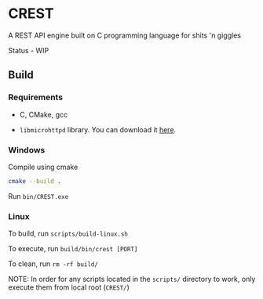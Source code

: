 # CREST

A REST API engine built on C programming language for shits 'n giggles

Status - WIP

## Build

### Requirements

* C, CMake, gcc

* ```libmicrohttpd``` library. You can download it [here](https://www.gnu.org/software/libmicrohttpd/).

### Windows

Compile using cmake

```sh
cmake --build .
```

Run ```bin/CREST.exe```

### Linux

To build, run ```scripts/build-linux.sh```

To execute, run ```build/bin/crest [PORT]```

To clean, run ```rm -rf build/```

NOTE: In order for any scripts located in the ```scripts/``` directory to work, only execute them from local root (```CREST/```)
